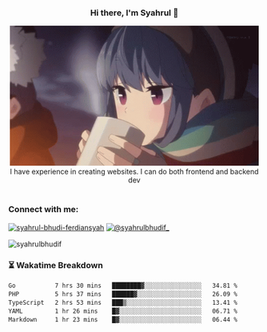 ### <div align="center">Hi there, I'm Syahrul 🚀</div>

<div align="center">
  <img src="./img/rin.gif" alt="Rin GIF">
</div>



<div align="center">I have experience in creating websites. I can do both frontend and backend dev</div>


<br/>


<h3 align="left">Connect with me:</h3>
<p align="left">
<a href="https://www.linkedin.com/in/syahrul-bhudi-ferdiansyah-792024251/" target="blank"><img align="center" src="https://raw.githubusercontent.com/rahuldkjain/github-profile-readme-generator/master/src/images/icons/Social/linked-in-alt.svg" alt="syahrul-bhudi-ferdiansyah" height="30" width="40" /></a>
<a href="https://www.instagram.com/syahrulbhudif_/" target="blank"><img align="center" src="https://raw.githubusercontent.com/rahuldkjain/github-profile-readme-generator/master/src/images/icons/Social/instagram.svg" alt="@syahrulbhudif_" height="30" width="40" /></a>
</p>

<p><img align="center" src="https://github-readme-stats.vercel.app/api/top-langs?username=syahrulbhudif&show_icons=true&locale=en&layout=compact" alt="syahrulbhudif" /></p>

### ⏳ Wakatime Breakdown

<!--START_SECTION:waka-->

```txt
Go           7 hrs 30 mins   ████████▓░░░░░░░░░░░░░░░░   34.81 %
PHP          5 hrs 37 mins   ██████▓░░░░░░░░░░░░░░░░░░   26.09 %
TypeScript   2 hrs 53 mins   ███▒░░░░░░░░░░░░░░░░░░░░░   13.41 %
YAML         1 hr 26 mins    █▓░░░░░░░░░░░░░░░░░░░░░░░   06.71 %
Markdown     1 hr 23 mins    █▓░░░░░░░░░░░░░░░░░░░░░░░   06.44 %
```

<!--END_SECTION:waka-->
